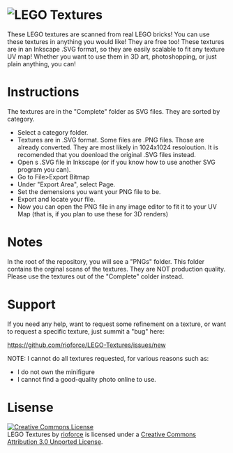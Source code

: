 ![LEGO Textures](https://raw.github.com/rioforce/LEGO-Textures/master/header.png)
===========================

These LEGO textures are scanned from real LEGO bricks! You can use these textures in anything you would like! They are 
free too! These textures are in an Inkscape .SVG format, so they are easily scalable to fit any texture UV map!
Whether you want to use them in 3D art, photoshopping, or just plain anything, you can!

Instructions
============

The textures are in the "Complete" folder as SVG files. They are sorted by category. 
* Select a category folder.
* Textures are in .SVG format. Some files are .PNG files. Those are already converted. They are most likely in 1024x1024 resoloution. It is recomended that you doenload the original .SVG files instead.
* Open s .SVG file in Inkscape (or if you know how to use another SVG program you can).
* Go to File>Export Bitmap
* Under "Export Area", select Page.
* Set the demensions you want your PNG file to be.
* Export and locate your file.
* Now you can open the PNG file in any image editor to fit it to your UV Map (that is, if you plan to use these for 3D renders)

Notes
=====

In the root of the repository, you will see a "PNGs" folder. This folder contains the orginal scans of the textures. They are NOT production quality. Please use the textures out of the "Complete" colder instead.

Support
=======

If you need any help, want to request some refinement on a texture, or want to request a specific texture, just summit a "bug" here:

https://github.com/rioforce/LEGO-Textures/issues/new

NOTE: I cannot do all textures requested, for various reasons such as:
* I do not own the minifigure
* I cannot find a good-quality photo online to use.

Lisense
=======

<a rel="license" href="http://creativecommons.org/licenses/by/3.0/deed.en_US"><img alt="Creative Commons License" style="border-width:0" src="http://i.creativecommons.org/l/by/3.0/88x31.png" /></a><br /><span xmlns:dct="http://purl.org/dc/terms/" href="http://purl.org/dc/dcmitype/StillImage" property="dct:title" rel="dct:type">LEGO Textures</span> by <a xmlns:cc="http://creativecommons.org/ns#" href="http://rioforce.wordpress.com" property="cc:attributionName" rel="cc:attributionURL">rioforce</a> is licensed under a <a rel="license" href="http://creativecommons.org/licenses/by/3.0/deed.en_US">Creative Commons Attribution 3.0 Unported License</a>.
